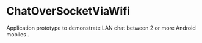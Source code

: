 # ChatOverSocketViaWifi
Application prototype to demonstrate LAN chat between 2 or more Android mobiles .
